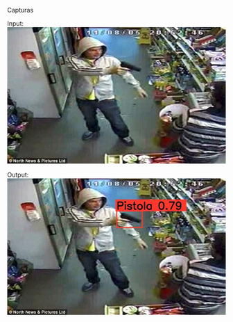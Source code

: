 Capturas

Input:
![Alt text](data/RT-DETR_deploy/input/1.jpg?raw=true "Title")

Output:
![Alt text](data/RT-DETR_deploy/output/result/Infer_0.jpg?raw=true "Title")
